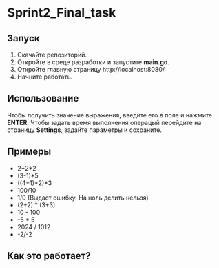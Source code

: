# Sprint2_Final_task

## Запуск
1. Скачайте репозиторий.
2. Откройте в среде разработки и запустите __main.go__.
3. Откройте главную страницу http://localhost:8080/
4. Начните работать.

## Использование
Чтобы получить значение выражения, введите его в поле и нажмите __ENTER__.
Чтобы задать время выполнения операцый перейдите на страницу __Settings__, задайте параметры и сохраните.

## Примеры
- 2+2*2
- (3-1)*5
- ((4+1)*2)*3
- 100/10
- 1/0  (Выдаст ошибку. На ноль делить нельзя)
- (2+2) * (3+3)
- 10 - 100
- -5 * 5
- 2024 / 1012
- -2/-2

## Как это работает?
